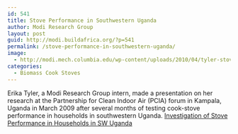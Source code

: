 ```yaml
---
id: 541
title: Stove Performance in Southwestern Uganda
author: Modi Research Group
layout: post
guid: http://modi.buildafrica.org/?p=541
permalink: /stove-performance-in-southwestern-uganda/
image:
  - http://modi.mech.columbia.edu/wp-content/uploads/2010/04/tyler-stove.jpg
categories:
  - Biomass Cook Stoves
---
```

Erika Tyler, a Modi Research Group intern, made a presentation on her research at the Partnership for Clean Indoor Air (PCIA) forum in Kampala, Uganda in March 2009 after several months of testing cook-stove performance in households in southwestern Uganda. [Investigation of Stove Performance in Households in SW Uganda][1]

 [1]: http://modi.mech.columbia.edu/wp-content/uploads/2013/06/Tyler_Household_Performance.pdf